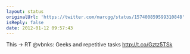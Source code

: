 ```yaml
---
layout: status
originalUrl: 'https://twitter.com/marcgg/status/157400859599310848'
isReply: false
date: 2012-01-12 09:57:43
---
```


This -&gt; RT @vbnks: Geeks and repetitive tasks http://t.co/Gztz5TSk

